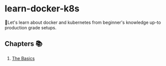 # learn-docker-k8s
🐳Let's learn about docker and kubernetes from beginner's knowledge up-to production grade setups.

## Chapters 📚

1. [The Basics](1-basics-of-docker)
